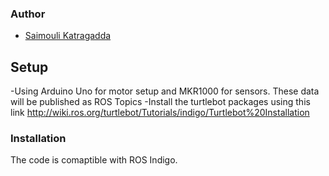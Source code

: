 
### Author

* [Saimouli Katragadda](https://www.linkedin.com/in/saimouli-katragadda/)

## Setup
-Using Arduino Uno for motor setup and MKR1000 for sensors. These data will be published as ROS Topics 
-Install the turtlebot packages using this link http://wiki.ros.org/turtlebot/Tutorials/indigo/Turtlebot%20Installation
### Installation
The code is comaptible with ROS Indigo. 
